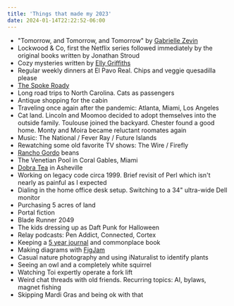 ```yaml
---
title: 'Things that made my 2023'
date: 2024-01-14T22:22:52-06:00
---
```


- "Tomorrow, and Tomorrow, and Tomorrow" by [Gabrielle Zevin](https://gabriellezevin.com/tomorrowx3/)
- Lockwood & Co, first the Netflix series followed immediately by the original books written by Jonathan Stroud
- Cozy mysteries written by [Elly Griffiths](https://ellygriffiths.co.uk/my-books/the-ruth-galloway-novels/) 
- Regular weekly dinners at El Pavo Real. Chips and veggie quesadilla please
- [The Spoke Roady](https://spokedesign.com/collections/roady)
- Long road trips to North Carolina. Cats as passengers
- Antique shopping for the cabin
- Traveling once again after the pandemic: Atlanta, Miami, Los Angeles
- Cat land. Lincoln and Moomoo decided to adopt themselves into the outside family. Toulouse joined the backyard. Chester found a good home. Monty and Moira became reluctant roomates again
- Music: The National / Fever Ray / Future Islands
- Rewatching some old favorite TV shows: The Wire / Firefly
- [Rancho Gordo](https://www.ranchogordo.com) beans
- The Venetian Pool in Coral Gables, Miami
- [Dobra Tea](https://www.dobrateanc.com) in Asheville
- Working on legacy code circa 1999. Brief revisit of Perl which isn't nearly as painful as I expected
- Dialing in the home office desk setup. Switching to a 34" ultra-wide Dell monitor
- Purchasing 5 acres of land 
- Portal fiction
- Blade Runner 2049
- The kids dressing up as Daft Punk for Halloween
- Relay podcasts: Pen Addict, Connected, Cortex
- Keeping a [5 year journal](https://www.1101.com/store/techo/en/5year/) and commonplace book
- Making diagrams with [FigJam](https://www.figma.com/figjam/)
- Casual nature photography and using iNaturalist to identify plants
- Seeing an owl and a completely white squirrel
- Watching Toi expertly operate a fork lift
- Weird chat threads with old friends. Recurring topics: AI, bylaws, magnet fishing
- Skipping Mardi Gras and being ok with that
